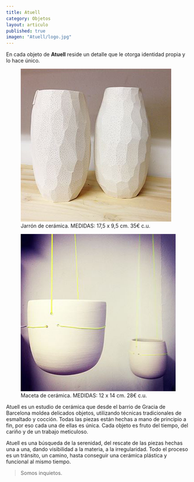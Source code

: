 ```yaml
---
title: Atuell
category: Objetos
layout: articulo
published: true
imagen: "Atuell/logo.jpg"
---
```

En cada objeto de **Atuell**  reside un detalle que le otorga identidad propia y lo hace único.

<div class="figure-group">
<figure>
	<a href="/images/Atuell/jerro2.jpg"><img src="/images/Atuell/jerro2.jpg" alt="image"></a>
	<figcaption>Jarrón de cerámica. 
	MEDIDAS: 17,5 x 9,5 cm. 35€ c.u.</figcaption>
</figure>

<figure>
	<a href="/images/Atuell/maceta.jpg"><img src="/images/Atuell/maceta.jpg" alt="image"></a>
	<figcaption>Maceta de cerámica. 
	MEDIDAS: 12 x 14 cm. 28€ c.u.</figcaption>
</figure>
</div>


Atuell es un estudio de cerámica que desde el barrio de Gracia de Barcelona moldea delicados objetos, utilizando técnicas tradicionales de esmaltado y cocción. Todas las piezas están hechas a mano de principio a fin, por eso cada una de ellas es única. Cada objeto es fruto del tiempo, del cariño y de un trabajo meticuloso.

Atuell es una búsqueda de la serenidad, del rescate de las piezas hechas una a una, dando visibilidad a la materia, a la irregularidad. Todo el proceso es un tránsito, un camino, hasta conseguir una cerámica plástica y funcional al mismo tiempo.

>Somos inquietos.

